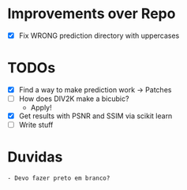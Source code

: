 # Improvements over Repo
- [X] Fix WRONG prediction directory with uppercases

# TODOs
- [X] Find a way to make prediction work -> Patches
- [ ] How does DIV2K make a bicubic?
    - Apply!
- [X] Get results with PSNR and SSIM via scikit learn
- [ ] Write stuff

# Duvidas
    - Devo fazer preto em branco?